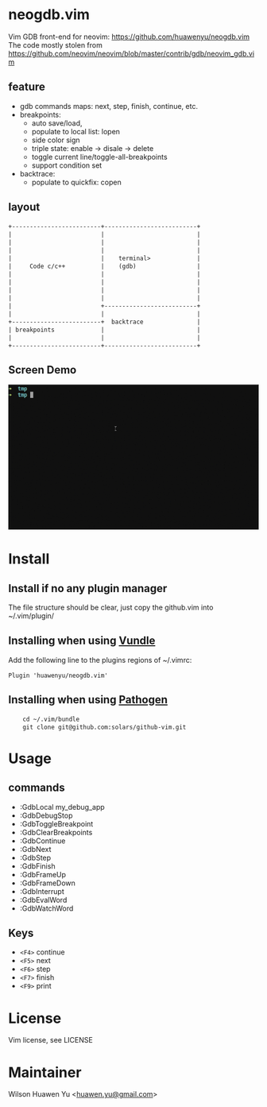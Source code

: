 # neogdb.vim
Vim GDB front-end for neovim: https://github.com/huawenyu/neogdb.vim  
The code mostly stolen from https://github.com/neovim/neovim/blob/master/contrib/gdb/neovim_gdb.vim

## feature
  - gdb commands maps: next, step, finish, continue, etc.
  - breakpoints:
    + auto save/load,
    + populate to local list: lopen
    + side color sign
    + triple state: enable -> disale -> delete
    + toggle current line/toggle-all-breakpoints
    + support condition set
  - backtrace:
    + populate to quickfix: copen

## layout

```
+-------------------------+--------------------------+
|                         |                          |
|                         |                          |
|                         |                          |
|                         |    terminal>             |
|     Code c/c++          |    (gdb)                 |
|                         |                          |
|                         |                          |
|                         |                          |
|                         |                          |
|                         +--------------------------+
|                         |                          |
+-------------------------+  backtrace               |
| breakpoints             |                          |
|                         |                          |
+-------------------------+--------------------------+

```
## Screen Demo

[![screen](./screen.gif)](#features)

# Install

## Install if no any plugin manager

The file structure should be clear, just copy the github.vim into ~/.vim/plugin/

## Installing when using [Vundle](https://github.com/VundleVim/Vundle.vim)

Add the following line to the plugins regions of ~/.vimrc:

```vim
Plugin 'huawenyu/neogdb.vim'
```

## Installing when using [Pathogen](https://github.com/tpope/vim-pathogen)

```Shell
    cd ~/.vim/bundle
    git clone git@github.com:solars/github-vim.git
```

# Usage

## commands
  - :GdbLocal my_debug_app
  - :GdbDebugStop
  - :GdbToggleBreakpoint
  - :GdbClearBreakpoints
  - :GdbContinue
  - :GdbNext
  - :GdbStep
  - :GdbFinish
  - :GdbFrameUp
  - :GdbFrameDown
  - :GdbInterrupt
  - :GdbEvalWord
  - :GdbWatchWord

## Keys
  - `<F4>` continue
  - `<F5>` next
  - `<F6>` step
  - `<F7>` finish
  - `<F9>` print <var>

# License
Vim license, see LICENSE

# Maintainer
Wilson Huawen Yu <[huawen.yu@gmail.com](mailto:huawen.yu@gmail.com)>
